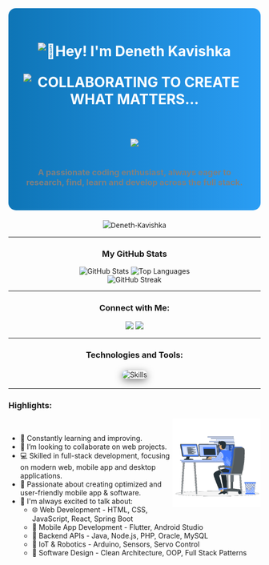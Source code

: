 <!-- Typing animation for name -->
<div align="center" style="background: linear-gradient(to right, #0e75b6, #2a9df4); padding: 30px; border-radius: 15px;">
  <h1 align="center" style="color: white;">
    <span align="center">
      <img src="https://readme-typing-svg.herokuapp.com?font=Fira+Code&size=30&duration=3000&pause=500&color=FFFFFF&center=true&vCenter=true&width=735&lines=👋Hey!+I'm+Deneth+Kavishka" alt="👋Hey! I'm Deneth Kavishka">
      <p align="center">
        <img src="https://readme-typing-svg.herokuapp.com?font=Orbitron&size=14&duration=3000&pause=500&color=00FFFF&center=true&vCenter=true&width=800&lines=COLLABORATING+TO+CREATE+WHAT+MATTERS..." alt="COLLABORATING TO CREATE WHAT MATTERS..." />
      </p>
       <h3 align="center"><picture><img src = "https://github.com/7oSkaaa/7oSkaaa/blob/main/Images/about_me.gif?raw=true" width = 80px></picture></h3>
    </span>
  </h1>
  <h3 style="color: Grey;">A passionate coding enthusiast, always eager to research, find, learn and develop across the full stack.</h3>
</div>

<p align="center" style="margin-top: 20px; font-family: 'Segoe UI', Tahoma, Geneva, Verdana, sans-serif;">
  <a href="https://github.com/deneth-kavishka" style="text-decoration: none;">
  <img src="https://komarev.com/ghpvc/?username=deneth-kavishka&label=Profile%20Views&color=0e75b6&style=flat" alt="Deneth-Kavishka" />
  </a>
</p>

---

<div align="center">

### My GitHub Stats

![GitHub Stats](https://github-readme-stats.vercel.app/api?username=deneth-kavishka&show_icons=true&theme=blueberry&hide_title=true&rank_icon=github)
![Top Languages](https://github-readme-stats.vercel.app/api/top-langs/?username=deneth-kavishka&layout=compact&theme=blueberry) <br>
![GitHub Streak](http://github-readme-streak-stats.herokuapp.com?user=deneth-kavishka&theme=blueberry)

---

### Connect with Me:
<p align="center">

<a href="https://www.linkedin.com/in/deneth-kavishka-338288284/" target="_blank"><img height="30" src="https://raw.githubusercontent.com/trinwin/trinwin/master/icons/linkedin.png?raw=true"></a> 
<a href="https://x.com/Deneth_kavish" target="_blank"><img height="30" src="https://raw.githubusercontent.com/trinwin/trinwin/master/icons/twitter.png?raw=true"></a>

---

### Technologies and Tools:
<p align="center">
  <img src="https://skillicons.dev/icons?i=vscode,visualstudio,idea,eclipse,github,git,postman,c,cs,dotnet,html,css,javascript,bootstrap,tailwind,nodejs,react,typescript,express,java,spring,python,laravel,linux,kotlin,flutter,arduino,mysql,sqlite,mongodb,postgres" alt="Skills" style="margin: 5px; border-radius: 15px; box-shadow: 0 4px 15px rgba(0, 0, 0, 0.5);" />
</p>
</div>

---

### Highlights:
<img width="35%"  align="right" alt="Github" src="https://github.com/sachithasamadhib/sachithasamadhib/blob/main/Images/Right_Side.gif" />

<br>

- 🌱 Constantly learning and improving.
- 👯 I’m looking to collaborate on web projects.
- 💻 Skilled in full-stack development, focusing on modern web, mobile app and desktop applications.
- 🚀 Passionate about creating optimized and user-friendly mobile app & software.
- 🧠 I'm always excited to talk about:
  - 🌐 Web Development - HTML, CSS, JavaScript, React, Spring Boot  
  - 📱 Mobile App Development - Flutter, Android Studio  
  - 🔧 Backend APIs    - Java, Node.js, PHP, Oracle, MySQL  
  - 🤖 IoT & Robotics  - Arduino, Sensors, Servo Control  
  - 🧩 Software Design - Clean Architecture, OOP, Full Stack Patterns  


<!--
**Deneth-Kavishka/Deneth-Kavishka** is a ✨ _special_ ✨ repository because its `README.md` (this file) appears on your GitHub profile.

Here are some ideas to get you started:

- 🔭 I’m currently working on ...
- 🌱 I’m currently learning ...
- 👯 I’m looking to collaborate on ...
- 🤔 I’m looking for help with ...
- 💬 Ask me about ...
- 📫 How to reach me: ...
- 😄 Pronouns: ...
- ⚡ Fun fact: ...

🌐 Connect with Me: 🛠️ Languages and Tools: 🔥 Highlights:
-->
